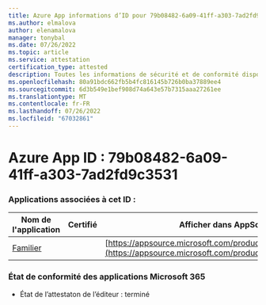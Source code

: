 ```yaml
---
title: Azure App informations d’ID pour 79b08482-6a09-41ff-a303-7ad2fd9c3531
ms.author: elmalova
author: elenamalova
manager: tonybal
ms.date: 07/26/2022
ms.topic: article
ms.service: attestation
certification_type: attested
description: Toutes les informations de sécurité et de conformité disponibles pour 79b08482-6a09-41ff-a303-7ad2fd9c3531.
ms.openlocfilehash: 80a91bdc662fb5b4fc816145b726b0ba37889ee4
ms.sourcegitcommit: 6d3b549e1bef908d74a643e57b7315aaa27261ee
ms.translationtype: MT
ms.contentlocale: fr-FR
ms.lasthandoff: 07/26/2022
ms.locfileid: "67032861"
---
```

# <a name="azure-app-id-79b08482-6a09-41ff-a303-7ad2fd9c3531"></a>Azure App ID : 79b08482-6a09-41ff-a303-7ad2fd9c3531


### <a name="apps-associated-with-this-id"></a>Applications associées à cet ID :
| **Nom de l'application** | **Certifié** | **Afficher dans AppSource** |
|--------------|---------------|-----------------------|
| [Familier](../forward/WA200004395.md) |  | [https://appsource.microsoft.com/product/office/WA200004395](https://appsource.microsoft.com/product/office/WA200004395) |

### <a name="microsoft-365-app-compliance-status"></a>État de conformité des applications Microsoft 365
- État de l’attestaton de l’éditeur : terminé

